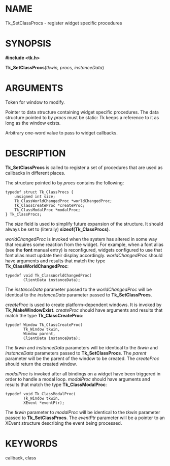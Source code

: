 # NAME

Tk_SetClassProcs - register widget specific procedures

# SYNOPSIS

**#include \<tk.h\>**

**Tk_SetClassProcs**(*tkwin, procs, instanceData*)

# ARGUMENTS

Token for window to modify.

Pointer to data structure containing widget specific procedures. The
data structure pointed to by *procs* must be static: Tk keeps a
reference to it as long as the window exists.

Arbitrary one-word value to pass to widget callbacks.

# DESCRIPTION

**Tk_SetClassProcs** is called to register a set of procedures that are
used as callbacks in different places.

The structure pointed to by *procs* contains the following:

    typedef struct Tk_ClassProcs {
        unsigned int size;
        Tk_ClassWorldChangedProc *worldChangedProc;
        Tk_ClassCreateProc *createProc;
        Tk_ClassModalProc *modalProc;
    } Tk_ClassProcs;

The *size* field is used to simplify future expansion of the structure.
It should always be set to (literally) **sizeof(Tk_ClassProcs)**.

*worldChangedProc* is invoked when the system has altered in some way
that requires some reaction from the widget. For example, when a font
alias (see the **font** manual entry) is reconfigured, widgets
configured to use that font alias must update their display accordingly.
*worldChangedProc* should have arguments and results that match the type
**Tk_ClassWorldChangedProc**:

    typedef void Tk_ClassWorldChangedProc(
            ClientData instanceData);

The *instanceData* parameter passed to the *worldChangedProc* will be
identical to the *instanceData* parameter passed to
**Tk_SetClassProcs**.

*createProc* is used to create platform-dependent windows. It is invoked
by **Tk_MakeWindowExist**. *createProc* should have arguments and
results that match the type **Tk_ClassCreateProc**:

    typedef Window Tk_ClassCreateProc(
            Tk_Window tkwin,
            Window parent,
            ClientData instanceData);

The *tkwin* and *instanceData* parameters will be identical to the
*tkwin* and *instanceData* parameters passed to **Tk_SetClassProcs**.
The *parent* parameter will be the parent of the window to be created.
The *createProc* should return the created window.

*modalProc* is invoked after all bindings on a widget have been
triggered in order to handle a modal loop. *modalProc* should have
arguments and results that match the type **Tk_ClassModalProc**:

    typedef void Tk_ClassModalProc(
            Tk_Window tkwin,
            XEvent *eventPtr);

The *tkwin* parameter to *modalProc* will be identical to the *tkwin*
parameter passed to **Tk_SetClassProcs**. The *eventPtr* parameter will
be a pointer to an XEvent structure describing the event being
processed.

# KEYWORDS

callback, class

<!---
Copyright (c) 2000 Ajuba Solutions
-->

